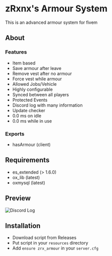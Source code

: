 # zRxnx's Armour System

This is an advanced armour system for fivem

## About

### Features

- Item based
- Save armour after leave
- Remove vest after no armour
- Force vest while armour
- Allowed Jobs/Vehicle
- Highly configurable
- Synced between all players
- Protected Events
- Discord log with many information
- Update checker
- 0.0 ms on idle
- 0.0 ms while in use

### Exports

- hasArmour (client)

## Requirements

- es_extended (> 1.6.0)
- ox_lib (latest)
- oxmysql (latest)

## Preview

![Discord Log](https://i.imgur.com/S8Hvzl3.png)

## Installation

- Download script from Releases
- Put script in your `resources` directory
- Add `ensure zrx_armour` in your `server.cfg`
